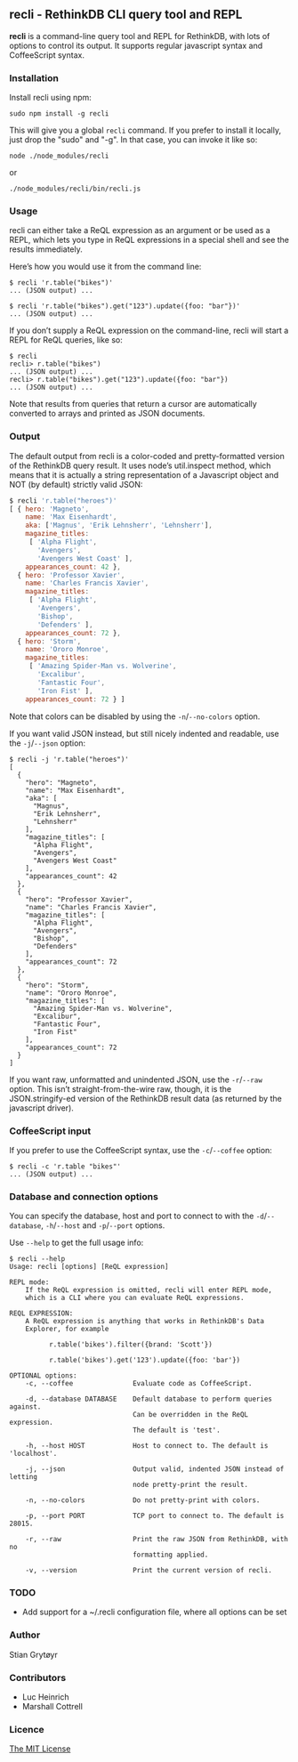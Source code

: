 ## recli - RethinkDB CLI query tool and REPL
**recli** is a command-line query tool and REPL for RethinkDB, with lots of options to control its output. It supports regular javascript syntax and CoffeeScript syntax.

### Installation
Install recli using npm:
```
sudo npm install -g recli
```
This will give you a global `recli` command. If you prefer to install it locally, just drop the "sudo" and "-g".
In that case, you can invoke it like so:
```
node ./node_modules/recli
```
or
```
./node_modules/recli/bin/recli.js
```

### Usage
recli can either take a ReQL expression as an argument or be used as a REPL, which lets you type in ReQL expressions in a special shell and see the results immediately.

Here’s how you would use it from the command line:
```
$ recli 'r.table("bikes")'
... (JSON output) ...

$ recli 'r.table("bikes").get("123").update({foo: "bar"})'
... (JSON output) ...
```

If you don’t supply a ReQL expression on the command-line, recli will start a REPL for ReQL queries, like so:
```
$ recli
recli> r.table("bikes")
... (JSON output) ...
recli> r.table("bikes").get("123").update({foo: "bar"})
... (JSON output) ...
```
Note that results from queries that return a cursor are automatically converted to arrays and printed as JSON documents.

### Output
The default output from recli is a color-coded and pretty-formatted version of the RethinkDB query result. It uses node’s util.inspect method, which means that it is actually a string representation of a Javascript object and NOT (by default) strictly valid JSON:
```js
$ recli 'r.table("heroes")'
[ { hero: 'Magneto',
    name: 'Max Eisenhardt',
    aka: ['Magnus', 'Erik Lehnsherr', 'Lehnsherr'],
    magazine_titles:
     [ 'Alpha Flight',
       'Avengers',
       'Avengers West Coast' ],
    appearances_count: 42 },
  { hero: 'Professor Xavier',
    name: 'Charles Francis Xavier',
    magazine_titles:
     [ 'Alpha Flight',
       'Avengers',
       'Bishop',
       'Defenders' ],
    appearances_count: 72 },
  { hero: 'Storm',
    name: 'Ororo Monroe',
    magazine_titles:
     [ 'Amazing Spider-Man vs. Wolverine',
       'Excalibur',
       'Fantastic Four',
       'Iron Fist' ],
    appearances_count: 72 } ]
```
Note that colors can be disabled by using the `-n`/`--no-colors` option.

If you want valid JSON instead, but still nicely indented and readable, use the `-j`/`--json` option:
```
$ recli -j 'r.table("heroes")'
[ 
  { 
    "hero": "Magneto",
    "name": "Max Eisenhardt",
    "aka": [
      "Magnus", 
      "Erik Lehnsherr", 
      "Lehnsherr"
    ],
    "magazine_titles": [ 
      "Alpha Flight",
      "Avengers",
      "Avengers West Coast"
    ],
    "appearances_count": 42
  },
  { 
    "hero": "Professor Xavier",
    "name": "Charles Francis Xavier",
    "magazine_titles": [
      "Alpha Flight",
      "Avengers",
      "Bishop",
      "Defenders"
    ],
    "appearances_count": 72
  },
  { 
    "hero": "Storm",
    "name": "Ororo Monroe",
    "magazine_titles": [
      "Amazing Spider-Man vs. Wolverine",
      "Excalibur",
      "Fantastic Four",
      "Iron Fist"
    ],
    "appearances_count": 72
  }
]
```

If you want raw, unformatted and unindented JSON, use the `-r`/`--raw` option. This isn’t straight-from-the-wire raw, though, it is the JSON.stringify-ed version of the RethinkDB result data (as returned by the javascript driver).

### CoffeeScript input
If you prefer to use the CoffeeScript syntax, use the `-c`/`--coffee` option:
```
$ recli -c 'r.table "bikes"'
... (JSON output) ...
```

### Database and connection options
You can specify the database, host and port to connect to with the `-d`/`--database`, `-h`/`--host` and `-p`/`--port` options. 

Use `--help` to get the full usage info:
```
$ recli --help
Usage: recli [options] [ReQL expression]

REPL mode:
    If the ReQL expression is omitted, recli will enter REPL mode,
    which is a CLI where you can evaluate ReQL expressions.

REQL EXPRESSION:
    A ReQL expression is anything that works in RethinkDB's Data
    Explorer, for example

          r.table('bikes').filter({brand: 'Scott'})

          r.table('bikes').get('123').update({foo: 'bar'})

OPTIONAL options:
    -c, --coffee               Evaluate code as CoffeeScript.

    -d, --database DATABASE    Default database to perform queries against.
                               Can be overridden in the ReQL expression.
                               The default is 'test'.

    -h, --host HOST            Host to connect to. The default is 'localhost'.

    -j, --json                 Output valid, indented JSON instead of letting
                               node pretty-print the result.

    -n, --no-colors            Do not pretty-print with colors.

    -p, --port PORT            TCP port to connect to. The default is 28015.

    -r, --raw                  Print the raw JSON from RethinkDB, with no
                               formatting applied.

    -v, --version              Print the current version of recli.
```

### TODO
* Add support for a ~/.recli configuration file, where all options can be set

### Author
Stian Grytøyr

### Contributors
* Luc Heinrich
* Marshall Cottrell

### Licence
[The MIT License](http://opensource.org/licenses/MIT)
